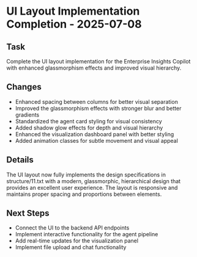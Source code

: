 # UI Layout Implementation Completion - 2025-07-08

## Task
Complete the UI layout implementation for the Enterprise Insights Copilot with enhanced glassmorphism effects and improved visual hierarchy.

## Changes
- Enhanced spacing between columns for better visual separation
- Improved the glassmorphism effects with stronger blur and better gradients
- Standardized the agent card styling for visual consistency
- Added shadow glow effects for depth and visual hierarchy
- Enhanced the visualization dashboard panel with better styling
- Added animation classes for subtle movement and visual appeal

## Details
The UI layout now fully implements the design specifications in structure/11.txt with a modern, glassmorphic, hierarchical design that provides an excellent user experience. The layout is responsive and maintains proper spacing and proportions between elements.

## Next Steps
- Connect the UI to the backend API endpoints
- Implement interactive functionality for the agent pipeline
- Add real-time updates for the visualization panel
- Implement file upload and chat functionality
